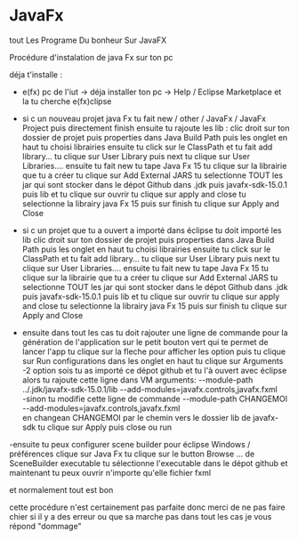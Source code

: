 # JavaFx
 tout Les Programe Du bonheur Sur JavaFX

Procédure d'instalation de java Fx sur ton pc 

déja t'installe :
- e(fx) pc de l'iut -> déja installer 
      ton pc -> Help / Eclipse Marketplace et la tu cherche e(fx)clipse

- si c un nouveau projet java Fx tu fait new / other / JavaFx / JavaFx Project
	puis directement finish
	ensuite tu rajoute les lib :
	clic droit sur ton dossier de projet puis properties
	dans Java Build Path puis les onglet en haut tu choisi librairies
	ensuite tu click sur  le ClassPath et tu fait add library...
	tu clique sur User Library puis next
	tu clique sur User Libraries....
	ensuite tu fait new tu tape Java Fx 15
	tu clique sur la librairie que tu a créer
	tu clique sur Add External JARS
	tu selectionne TOUT les jar qui sont stocker dans le dépot
	Github dans .jdk puis javafx-sdk-15.0.1 puis lib et tu clique sur ouvrir
	tu clique sur apply and close 
	tu selectionne la librairy java Fx 15 puis sur finish
	tu clique sur Apply and Close

- si c un projet que tu a ouvert a importé dans éclipse tu doit importé les lib
	clic droit sur ton dossier de projet puis properties
	dans Java Build Path puis les onglet en haut tu choisi librairies
	ensuite tu click sur  le ClassPath et tu fait add library...
	tu clique sur User Library puis next
	tu clique sur User Libraries....
	ensuite tu fait new tu tape Java Fx 15
	tu clique sur la librairie que tu a créer
	tu clique sur Add External JARS
	tu selectionne TOUT les jar qui sont stocker dans le dépot
	Github dans .jdk puis javafx-sdk-15.0.1 puis lib et tu clique sur ouvrir
	tu clique sur apply and close 
	tu selectionne la librairy java Fx 15 puis sur finish
	tu clique sur Apply and Close

- ensuite dans tout les cas tu doit rajouter une ligne de commande pour la génération de l'application
	sur le petit bouton vert qui te permet de lancer l'app tu clique sur la fleche pour afficher les option
	puis tu clique sur Run configurations
	dans les onglet en haut tu clique sur Arguments
	-2  option sois tu as importé ce dépot github et tu l'à ouvert avec éclipse alors
		tu rajoute cette ligne dans VM arguments:
		--module-path ../.jdk/javafx-sdk-15.0.1/lib --add-modules=javafx.controls,javafx.fxml	
	-sinon 
		tu modifie cette ligne de commande
		--module-path CHANGEMOI --add-modules=javafx.controls,javafx.fxml	
		en changean CHANGEMOI par le chemin vers le dossier lib de javafx-sdk
	tu clique sur Apply puis  close ou run

-ensuite tu peux configurer scene builder pour éclipse
	Windows / préférences
	clique sur Java Fx 
	tu clique sur le button Browse ... de SceneBuilder executable
	tu sélectionne l'executable dans le dépot github
	et maintenant tu peux ouvrir n'importe qu'elle fichier fxml

et normalement tout est bon


cette procédure n'est certainement pas parfaite donc merci de ne 
pas faire chier si il y a des erreur ou que sa marche pas dans tout 
les cas je vous répond
"dommage" 
